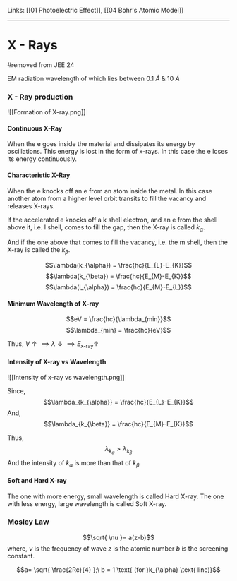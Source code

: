 Links: [[01 Photoelectric Effect]], [[04 Bohr's Atomic Model]]
___
# X - Rays
#removed from JEE 24

EM radiation wavelength of which lies between $0.1\ \dot{A}\ \&\ 10\ \dot{A}$

### X - Ray production

![[Formation of X-ray.png]]

#### Continuous X-Ray
When the e goes inside the material and dissipates its energy by oscillations. This energy is lost in the form of x-rays. In this case the e loses its energy continuously. 

#### Characteristic X-Ray
When the e knocks off an e from an atom inside the metal. In this case another atom from a higher level orbit transits to fill the vacancy and releases X-rays. 

If the accelerated e knocks off a k shell electron, and an e from the shell above it, i.e. l shell, comes to fill the gap, then the X-ray is called $k_{\alpha}$. 

And if the one above that comes to fill the vacancy, i.e. the m shell, then the X-ray is called the $k_{\beta}$. 

$$\lambda(k_{\alpha}) = \frac{hc}{E_{L}-E_{K}}$$
$$\lambda(k_{\beta}) = \frac{hc}{E_{M}-E_{K}}$$
$$\lambda(l_{\alpha}) = \frac{hc}{E_{M}-E_{L}}$$

#### Minimum Wavelength of X-ray

$$eV = \frac{hc}{\lambda_{min}}$$
$$\lambda_{min} = \frac{hc}{eV}$$

Thus, $V \uparrow \implies \lambda \downarrow \implies E_{\text{x-ray}} \uparrow$

#### Intensity of X-ray vs Wavelength

![[Intensity of x-ray vs wavelength.png]]

Since,
$$\lambda_{k_{\alpha}} = \frac{hc}{E_{L}-E_{K}}$$
And,
$$\lambda_{k_{\beta}} = \frac{hc}{E_{M}-E_{K}}$$

Thus, 
$$\lambda_{k_{\alpha}} > \lambda_{k_{\beta}}$$
And the intensity of $k_{\alpha}$ is more than that of $k_{\beta}$

#### Soft and Hard X-ray
The one with more energy, small wavelength is called Hard X-ray.
The one with less energy, large wavelength is called Soft X-ray.


### Mosley Law
$$\sqrt{ \nu }= a(z-b)$$
where,
$\nu$ is the frequency of wave
$z$ is the atomic number
$b$ is the screening constant. 

$$a= \sqrt{ \frac{2Rc}{4} };\ b = 1 \text{ (for }k_{\alpha} \text{ line)}$$